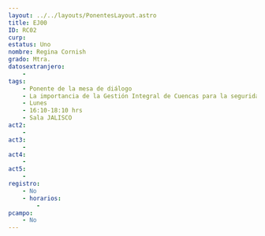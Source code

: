 ```yaml
---
layout: ../../layouts/PonentesLayout.astro
title: EJ00
ID: RC02
curp: 
estatus: Uno
nombre: Regina Cornish
grado: Mtra.
datosextranjero:
    - 
tags:
    - Ponente de la mesa de diálogo
    - La importancia de la Gestión Integral de Cuencas para la seguridad hídrica del Valle de México
    - Lunes
    - 16:10-18:10 hrs
    - Sala JALISCO
act2: 
    - 
act3: 
    - 
act4: 
    - 
act5: 
    - 
registro:
    - No
    - horarios:
        -
pcampo:
    - No
---
```

